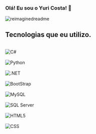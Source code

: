  ### Olá! Eu sou o Yuri Costa! 🫡 

<img src="https://myreadme.vercel.app/api/embed/YOURUSERNAME?panels=userstatistics,toprepositories,toplanguages,commitgraph" alt="reimaginedreadme" />

## Tecnologias que eu utilizo.

<div style="display: inline_block"> <br/>
  <img align="center" alt="C#" src="https://img.shields.io/badge/C%23-239120?style=for-the-badge&logo=c-sharp&logoColor=white"
</div>

<div style="display: inline_block"> <br/>
  <img align="center" alt="Python" src="https://img.shields.io/badge/Python-14354C?style=for-the-badge&logo=python&logoColor=white"
</div>

<div style="display: inline_block"> <br/>
  <img align="center" alt=".NET" src="https://img.shields.io/badge/.NET-5C2D91?style=for-the-badge&logo=.net&logoColor=white"
</div>

<div style="display: inline_block"> <br/>
  <img align="center" alt="BootStrap" src="https://img.shields.io/badge/Bootstrap-563D7C?style=for-the-badge&logo=bootstrap&logoColor=white"
</div>

<div style="display: inline_block"> <br/>
  <img align="center" alt="MySQL" src="https://img.shields.io/badge/MySQL-00000F?style=for-the-badge&logo=mysql&logoColor=white"
</div>

<div style="display: inline_block"> <br/>
  <img align="center" alt="SQL Server" src="https://img.shields.io/badge/Microsoft_SQL_Server-CC2927?style=for-the-badge&logo=microsoft-sql-server&logoColor=white"
</div>

<div style="display: inline_block"> <br/>
  <img align="center" alt="HTML5" src="https://img.shields.io/badge/HTML5-E34F26?style=for-the-badge&logo=html5&logoColor=white"
</div>

<div style="display: inline_block"> <br/>
  <img align="center" alt="CSS" src="https://img.shields.io/badge/CSS3-1572B6?style=for-the-badge&logo=css3&logoColor=white"
</div>

